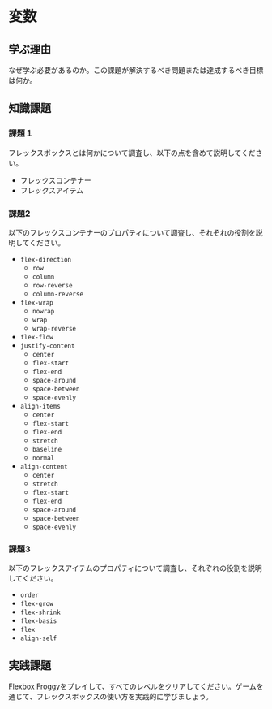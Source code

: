 # 変数

## 学ぶ理由

なぜ学ぶ必要があるのか。この課題が解決するべき問題または達成するべき目標は何か。

## 知識課題

### 課題１

フレックスボックスとは何かについて調査し、以下の点を含めて説明してください。

- フレックスコンテナー
- フレックスアイテム

### 課題2

以下のフレックスコンテナーのプロパティについて調査し、それぞれの役割を説明してください。

- `flex-direction`
  - `row`
  - `column`
  - `row-reverse`
  - `column-reverse`
- `flex-wrap`
  - `nowrap`
  - `wrap`
  - `wrap-reverse`
- `flex-flow`
- `justify-content`
  - `center`
  - `flex-start`
  - `flex-end`
  - `space-around`
  - `space-between`
  - `space-evenly`
- `align-items`
  - `center`
  - `flex-start`
  - `flex-end`
  - `stretch`
  - `baseline`
  - `normal`
- `align-content`
  - `center`
  - `stretch`
  - `flex-start`
  - `flex-end`
  - `space-around`
  - `space-between`
  - `space-evenly`

### 課題3

以下のフレックスアイテムのプロパティについて調査し、それぞれの役割を説明してください。

- `order`
- `flex-grow`
- `flex-shrink`
- `flex-basis`
- `flex`
- `align-self`

## 実践課題

[Flexbox Froggy](https://flexboxfroggy.com/)をプレイして、すべてのレベルをクリアしてください。ゲームを通じて、フレックスボックスの使い方を実践的に学びましょう。
